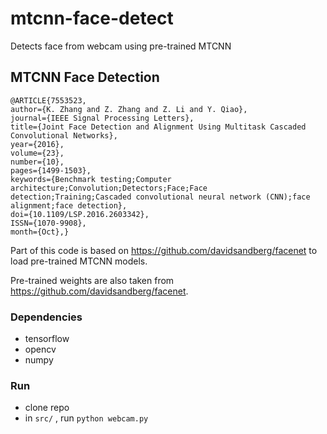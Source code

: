 # mtcnn-face-detect
Detects face from webcam using pre-trained MTCNN 

## MTCNN Face Detection
```
@ARTICLE{7553523, 
author={K. Zhang and Z. Zhang and Z. Li and Y. Qiao}, 
journal={IEEE Signal Processing Letters}, 
title={Joint Face Detection and Alignment Using Multitask Cascaded Convolutional Networks}, 
year={2016}, 
volume={23}, 
number={10}, 
pages={1499-1503}, 
keywords={Benchmark testing;Computer architecture;Convolution;Detectors;Face;Face detection;Training;Cascaded convolutional neural network (CNN);face alignment;face detection}, 
doi={10.1109/LSP.2016.2603342}, 
ISSN={1070-9908}, 
month={Oct},}                
```
Part of this code is based on https://github.com/davidsandberg/facenet to load pre-trained MTCNN models.

Pre-trained weights are also taken from  https://github.com/davidsandberg/facenet.


### Dependencies
- tensorflow 
- opencv 
- numpy 

### Run
- clone repo
- in `src/` , run `python webcam.py`
